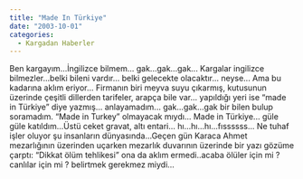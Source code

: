 ```yaml
---
title: "Made In Türkiye"
date: "2003-10-01"
categories: 
  - Kargadan Haberler
---
```


Ben kargayım...İngilizce bilmem... gak...gak...gak... Kargalar ingilizce bilmezler...belki bileni vardır... belki gelecekte olacaktır... neyse... Ama bu kadarına aklım eriyor... Firmanın biri meyva suyu çıkarmış, kutusunun üzerinde çeşitli dillerden tarifeler, arapça bile var... yapıldığı yeri ise “made in Türkiye” diye yazmış... anlayamadım... gak...gak...gak bir bilen bulup soramadım. “Made in Turkey” olmayacak mıydı... Made in Türkiye... güle güle katıldım...Üstü ceket gravat, altı entari... hı...hı...hı...fıssssss... Ne tuhaf işler oluyor şu insanların dünyasında...Geçen gün Karaca Ahmet mezarlığının üzerinden uçarken mezarlık duvarının üzerinde bir yazı gözüme çarptı: “Dikkat ölüm tehlikesi” ona da aklım ermedi..acaba ölüler için mi ? canlılar için mi ? belirtmek gerekmez miydi...
